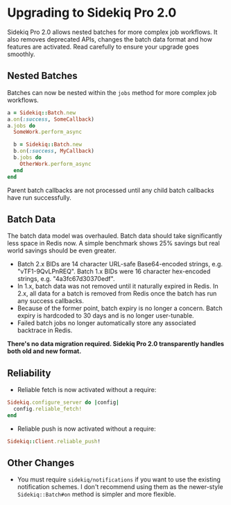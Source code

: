 # Upgrading to Sidekiq Pro 2.0

Sidekiq Pro 2.0 allows nested batches for more complex job workflows.
It also removes deprecated APIs, changes the batch data format and
how features are activated.  Read carefully to ensure your upgrade goes
smoothly.

## Nested Batches

Batches can now be nested within the `jobs` method for more complex job workflows.

```ruby
a = Sidekiq::Batch.new
a.on(:success, SomeCallback)
a.jobs do
  SomeWork.perform_async

  b = Sidekiq::Batch.new
  b.on(:success, MyCallback)
  b.jobs do
    OtherWork.perform_async
  end
end
```

Parent batch callbacks are not processed until any child batch callbacks have
run successfully.

## Batch Data

The batch data model was overhauled.  Batch data should take
significantly less space in Redis now.  A simple benchmark shows 25%
savings but real world savings should be even greater.

* Batch 2.x BIDs are 14 character URL-safe Base64-encoded strings, e.g.
  "vTF1-9QvLPnREQ".  Batch 1.x BIDs were 16 character hex-encoded
  strings, e.g. "4a3fc67d30370edf".
* In 1.x, batch data was not removed until it naturally expired in Redis.
  In 2.x, all data for a batch is removed from Redis once the batch has
  run any success callbacks.
* Because of the former point, batch expiry is no longer a concern.
  Batch expiry is hardcoded to 30 days and is no longer user-tunable.
* Failed batch jobs no longer automatically store any associated
  backtrace in Redis.

**There's no data migration required.  Sidekiq Pro 2.0 transparently handles
both old and new format.**

## Reliability

* Reliable fetch is now activated without a require:
```ruby
Sidekiq.configure_server do |config|
  config.reliable_fetch!
end
```
* Reliable push is now activated without a require:
```ruby
Sidekiq::Client.reliable_push!
```

## Other Changes

* You must require `sidekiq/notifications` if you want to use the
  existing notification schemes.  I don't recommend using them as the
  newer-style `Sidekiq::Batch#on` method is simpler and more flexible.
